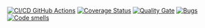 [![CI/CD GitHub Actions](https://github.com/JustAnotherUselessAccount/Laba1/actions/workflows/build.yml/badge.svg)](https://github.com/JustAnotherUselessAccount/Laba1/actions/workflows/build.yml)
[![Coverage Status](https://coveralls.io/repos/github/JustAnotherUselessAccount/Laba1/badge.svg?branch=main)](https://coveralls.io/github/JustAnotherUselessAccount/Laba1?branch=main)
[![Quality Gate](https://sonarcloud.io/api/project_badges/measure?project=JustAnotherUselessAccount_Laba1&metric=alert_status)](https://sonarcloud.io/dashboard?id=JustAnotherUselessAccount_Laba1)
[![Bugs](https://sonarcloud.io/api/project_badges/measure?project=JustAnotherUselessAccount_Laba1&metric=bugs)](https://sonarcloud.io/summary/new_code?id=JustAnotherUselessAccount_Laba1)
[![Code smells](https://sonarcloud.io/api/project_badges/measure?project=JustAnotherUselessAccount_Laba1&metric=code_smells)](https://sonarcloud.io/dashboard?id=JustAnotherUselessAccount_Laba1)

